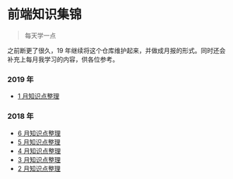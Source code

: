 # 前端知识集锦

> 每天学一点

之前断更了很久，19 年继续将这个仓库维护起来，并做成月报的形式。同时还会补充上每月我学习的内容，供各位参考。

### 2019 年

- [1 月知识点整理](https://github.com/KieSun/Front-end-knowledge/blob/master/2019/1%E6%9C%88/knowledge.md)

### 2018 年

- [6 月知识点整理](https://github.com/KieSun/Front-end-knowledge/blob/master/2018/6%E6%9C%88/knowledge.md)
- [5 月知识点整理](https://github.com/KieSun/Front-end-knowledge/blob/master/2018/5%E6%9C%88/knowledge.md)
- [4 月知识点整理](https://github.com/KieSun/Front-end-knowledge/blob/master/2018/4%E6%9C%88/knowledge.md)
- [3 月知识点整理](https://github.com/KieSun/Front-end-knowledge/blob/master/2018/3%E6%9C%88/knowledge.md)
- [2 月知识点整理](https://github.com/KieSun/Front-end-knowledge/blob/master/2018/2%E6%9C%88/knowledge.md)
